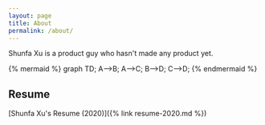 ```yaml
---
layout: page
title: About
permalink: /about/
---
```


Shunfa Xu is a product guy who hasn't made any product yet.

{% mermaid %}
graph TD;
    A-->B;
    A-->C;
    B-->D;
    C-->D;
{% endmermaid %}
  
## Resume

[Shunfa Xu's Resume (2020)]({% link resume-2020.md %})
